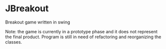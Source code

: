 # JBreakout
Breakout game written in swing
<p>Note: the game is currently in a prototype phase and it does not represent the final product. Program is still in need of refactoring and reorganizing the classes.</p>
